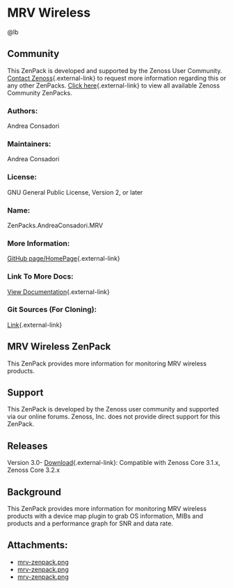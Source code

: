 # MRV Wireless

@lb[](img/zenpack-mrv-zenpack.png)

## Community

This ZenPack is developed and supported by the Zenoss User Community.
[Contact Zenoss](https://tryit.zenoss.com/zenpack-contact/){.external-link} to
request more information regarding this or any other ZenPacks. [Click here](https://zenoss.com/product/zenpacks?f%5B0%5D=im_field_zenpack_category:1021){.external-link} to
view all available Zenoss Community ZenPacks.

### Authors:

Andrea Consadori

### Maintainers:

Andrea Consadori

### License:

GNU General Public License, Version 2, or later

### Name:

ZenPacks.AndreaConsadori.MRV

### More Information:

[GitHub page/HomePage](http://community.zenoss.org/docs/DOC-3487){.external-link}

### Link To More Docs:

[View Documentation](http://community.zenoss.org/docs/DOC-3487){.external-link}

### Git Sources (For Cloning):

[Link](https://github.com/zenoss/ZenPacks.AndreaConsadori.MRV.git){.external-link}

## MRV Wireless ZenPack

This ZenPack provides more information for monitoring MRV wireless
products.

## Support

This ZenPack is developed by the Zenoss user community and supported via
our online forums. Zenoss, Inc. does not provide direct support for this
ZenPack.

## Releases

Version 3.0- [Download](https://storage.googleapis.com/zenpacks/ZenPacks.AndreaConsadori.MRV/3.0/ZenPacks.AndreaConsadori.MRV-3.0.egg){.external-link}:   Compatible with Zenoss Core 3.1.x, Zenoss Core 3.2.x

## Background

This ZenPack provides more information for monitoring MRV wireless
products with a device map plugin to grab OS information, MIBs and
products and a performance graph for SNR and data rate.

## Attachments:

-   [mrv-zenpack.png](img/zenpack-mrv-zenpack.png)
-   [mrv-zenpack.png](img/zenpack-mrv-zenpack.png)
-   [mrv-zenpack.png](img/zenpack-mrv-zenpack.png)

